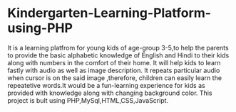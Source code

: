 # Kindergarten-Learning-Platform-using-PHP

It is a learning platfrom for young kids of age-group 3-5,to help the parents to provide the basic alphabetic knowledge of English and Hindi to their kids along with numbers in the comfort of their home. It will help kids to learn fastly  with  audio as well as image description. It repeats particular audio when cursor is on the said image ,therefore, children can easily learn the repeatetive words.It would be a fun-learning experience for kids as provided with knowledge along with changing background color. 
This project is bult using PHP,MySql,HTML,CSS,JavaScript.
